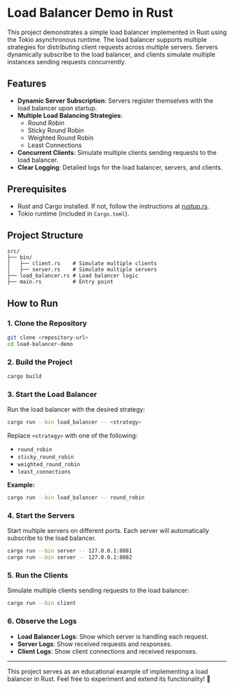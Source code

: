 # Load Balancer Demo in Rust

This project demonstrates a simple load balancer implemented in Rust using the Tokio asynchronous runtime. The load balancer supports multiple strategies for distributing client requests across multiple servers. Servers dynamically subscribe to the load balancer, and clients simulate multiple instances sending requests concurrently.

## Features

- **Dynamic Server Subscription**: Servers register themselves with the load balancer upon startup.
- **Multiple Load Balancing Strategies**:
  - Round Robin
  - Sticky Round Robin
  - Weighted Round Robin
  - Least Connections
- **Concurrent Clients**: Simulate multiple clients sending requests to the load balancer.
- **Clear Logging**: Detailed logs for the load balancer, servers, and clients.

## Prerequisites

- Rust and Cargo installed. If not, follow the instructions at [rustup.rs](https://rustup.rs/).
- Tokio runtime (included in `Cargo.toml`).

## Project Structure

```
src/
├── bin/
│   ├── client.rs    # Simulate multiple clients
│   ├── server.rs    # Simulate multiple servers
├── load_balancer.rs # Load balancer logic
├── main.rs          # Entry point
```

## How to Run

### 1. Clone the Repository
```bash
git clone <repository-url>
cd load-balancer-demo
```

### 2. Build the Project
```bash
cargo build
```

### 3. Start the Load Balancer

Run the load balancer with the desired strategy:
```bash
cargo run --bin load_balancer -- <strategy>
```
Replace `<strategy>` with one of the following:

- `round_robin`
- `sticky_round_robin`
- `weighted_round_robin`
- `least_connections`

**Example:**
```bash
cargo run --bin load_balancer -- round_robin
```

### 4. Start the Servers

Start multiple servers on different ports. Each server will automatically subscribe to the load balancer.
```bash
cargo run --bin server -- 127.0.0.1:8081
cargo run --bin server -- 127.0.0.1:8082
```

### 5. Run the Clients

Simulate multiple clients sending requests to the load balancer:
```bash
cargo run --bin client
```

### 6. Observe the Logs

- **Load Balancer Logs**: Show which server is handling each request.
- **Server Logs**: Show received requests and responses.
- **Client Logs**: Show client connections and received responses.

---

This project serves as an educational example of implementing a load balancer in Rust. Feel free to experiment and extend its functionality! 🚀

